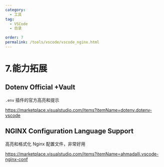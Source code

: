 ```yaml
---
category:
  - 工具
tag:
  - VSCode
  - 目录

order: 7
permalink: /tools/vscode/vscode_nginx.html
---
```


# 7.能力拓展

## Dotenv Official +Vault

`.env` 插件的官方高亮和提示

https://marketplace.visualstudio.com/items?itemName=dotenv.dotenv-vscode

## NGINX Configuration Language Support

高亮和格式化 Nginx 配置文件，非常好用

https://marketplace.visualstudio.com/items?itemName=ahmadalli.vscode-nginx-conf
